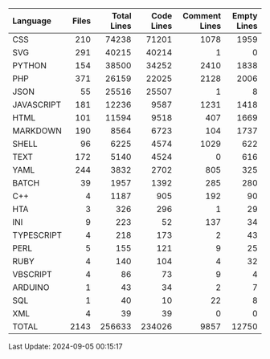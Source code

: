 | Language   |   Files |   Total Lines |   Code Lines |   Comment Lines |   Empty Lines |
|:-----------|--------:|--------------:|-------------:|----------------:|--------------:|
| CSS        |     210 |         74238 |        71201 |            1078 |          1959 |
| SVG        |     291 |         40215 |        40214 |               1 |             0 |
| PYTHON     |     154 |         38500 |        34252 |            2410 |          1838 |
| PHP        |     371 |         26159 |        22025 |            2128 |          2006 |
| JSON       |      55 |         25516 |        25507 |               1 |             8 |
| JAVASCRIPT |     181 |         12236 |         9587 |            1231 |          1418 |
| HTML       |     101 |         11594 |         9518 |             407 |          1669 |
| MARKDOWN   |     190 |          8564 |         6723 |             104 |          1737 |
| SHELL      |      96 |          6225 |         4574 |            1029 |           622 |
| TEXT       |     172 |          5140 |         4524 |               0 |           616 |
| YAML       |     244 |          3832 |         2702 |             805 |           325 |
| BATCH      |      39 |          1957 |         1392 |             285 |           280 |
| C++        |       4 |          1187 |          905 |             192 |            90 |
| HTA        |       3 |           326 |          296 |               1 |            29 |
| INI        |       9 |           223 |           52 |             137 |            34 |
| TYPESCRIPT |       4 |           218 |          173 |               2 |            43 |
| PERL       |       5 |           155 |          121 |               9 |            25 |
| RUBY       |       4 |           140 |          104 |               4 |            32 |
| VBSCRIPT   |       4 |            86 |           73 |               9 |             4 |
| ARDUINO    |       1 |            43 |           34 |               2 |             7 |
| SQL        |       1 |            40 |           10 |              22 |             8 |
| XML        |       4 |            39 |           39 |               0 |             0 |
| TOTAL      |    2143 |        256633 |       234026 |            9857 |         12750 |

Last Update: 2024-09-05 00:15:17